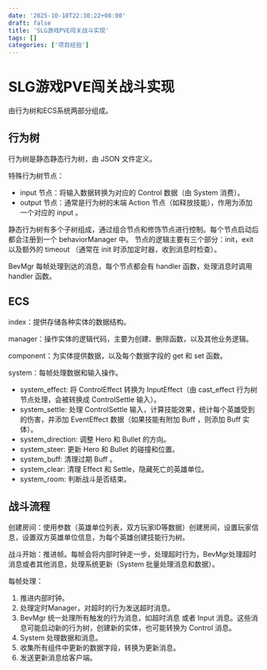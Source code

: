 ```yaml
---
date: '2025-10-10T22:30:22+08:00'
draft: false
title: 'SLG游戏PVE闯关战斗实现'
tags: []
categories: ['项目经验']
---
```


# SLG游戏PVE闯关战斗实现

由行为树和ECS系统两部分组成。

## 行为树

行为树是静态静态行为树，由 JSON 文件定义。

特殊行为树节点：
- input 节点：将输入数据转换为对应的 Control 数据（由 System 消费）。
- output 节点：通常是行为树的末端 Action 节点（如释放技能），作用为添加一个对应的 input 。

静态行为树有多个子树组成，通过组合节点和修饰节点进行控制。每个节点启动后都会注册到一个 behaviorManager 中。
节点的逻辑主要有三个部分：init，exit 以及额外的 timeout （通常在 init 时添加定时器，收到消息时检查）。

BevMgr 每帧处理到达的消息，每个节点都会有 handler 函数，处理消息时调用 handler 函数。

## ECS 

index：提供存储各种实体的数据结构。

manager：操作实体的逻辑代码，主要为创建、删除函数，以及其他业务逻辑。

component：为实体提供数据，以及每个数据字段的 get 和 set 函数。

system：每帧处理数据和输入操作。
- system_effect: 将 ControlEffect 转换为 InputEffect（由 cast_effect 行为树节点处理，会被转换成 ControlSettle 输入）。 
- system_settle: 处理 ControlSettle 输入，计算技能效果，统计每个英雄受到的伤害，并添加 EventEffect 数据（如果技能有附加 Buff ，则添加 Buff 实体）。
- system_direction: 调整 Hero 和 Bullet 的方向。
- system_steer: 更新 Hero 和 Bullet 的碰撞和位置。
- system_buff: 清理过期 Buff 。
- system_clear: 清理 Effect 和 Settle，隐藏死亡的英雄单位。
- system_room: 判断战斗是否结束。

## 战斗流程

创建房间：使用参数（英雄单位列表，双方玩家ID等数据）创建房间，设置玩家信息，设置双方英雄单位信息，为每个英雄创建技能行为树。

战斗开始：推进帧。每帧会将内部时钟走一步，处理超时行为，BevMgr处理超时消息或者其他消息，处理系统更新（System 批量处理消息和数据）。

每帧处理：
1. 推进内部时钟。
2. 处理定时Manager，对超时的行为发送超时消息。
3. BevMgr 统一处理所有触发的行为消息，如超时消息 或者 Input 消息。这些消息可能启动新的行为树，创建新的实体，也可能转换为 Control 消息。
4. System 处理数据和消息。
5. 收集所有组件中更新的数据字段，转换为更新消息。
6. 发送更新消息给客户端。

